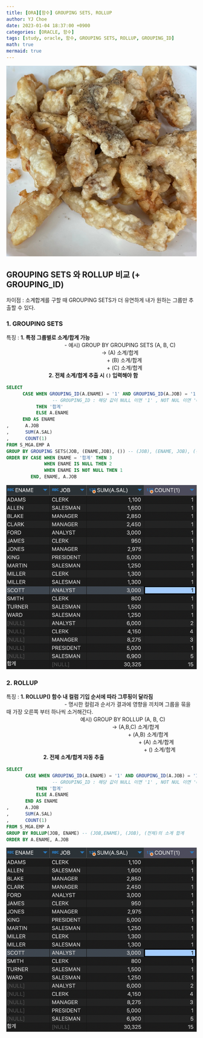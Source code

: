 ```yaml
---
title: [ORA][함수] GROUPING SETS, ROLLUP
author: YJ Choe
date: 2023-01-04 18:37:00 +0900
categories: [ORACLE, 함수]
tags: [study, oracle, 함수, GROUPING SETS, ROLLUP, GROUPING_ID]
math: true
mermaid: true
---
```


![img1](/assets/img/post/20230104_ORA_01.png)

## GROUPING SETS 와 ROLLUP 비교  (+ GROUPING_ID)

차이점 : 소계합계를 구할 때 GROUPING SETS가 더 유연하게 내가 원하는 그룹만 추출할 수 있다.

### 1. GROUPING SETS

특징 :  **1. 특정 그룹별로 소계/합계 가능**  
           - 예시) GROUP BY GROUPING SETS (A, B, C)  
                  -> (A) 소계/합계  
                   + (B) 소계/합계  
                   + (C) 소계/합계  
        **2. 전체 소계/합계 추출 시 ``()`` 입력해야 함**  

```sql
SELECT 
      CASE WHEN GROUPING_ID(A.ENAME) = '1' AND GROUPING_ID(A.JOB) = '1' 
                 -- GROUPING_ID : 해당 값이 NULL 이면 '1' , NOT NUL 이면 '0' 반환
      	   THEN '합계'
      	   ELSE A.ENAME
      END AS ENAME
,      A.JOB
,      SUM(A.SAL)
,      COUNT(1)
FROM S_MGA.EMP A 
GROUP BY GROUPING SETS(JOB, (ENAME,JOB), ()) -- (JOB), (ENAME, JOB), (전체)의 소계/합계
ORDER BY CASE WHEN ENAME = '합계' THEN 3
              WHEN ENAME IS NULL THEN 2
              WHEN ENAME IS NOT NULL THEN 1
         END, ENAME, A.JOB
```
![img2](/assets/img/post/20230104_ORA_02.png)

### 2. ROLLUP

특징 :  **1. ROLLUP() 함수 내 컬럼 기입 순서에 따라 그루핑이 달라짐**  
           - 명시한 컬럼과 순서가 결과에 영향을 끼치며 그룹을 묶을 때 가장 오른쪽 부터 하나씩 소거해간다.  
              예시) GROUP BY ROLLUP (A, B, C)  
                    -> (A,B,C) 소계/합계  
                       + (A,B) 소계/합계  
                         + (A) 소계/합계  
                          + () 소계/합계  
       **2. 전체 소계/합계 자동 추출**  


```sql
SELECT 
       CASE WHEN GROUPING_ID(A.ENAME) = '1' AND GROUPING_ID(A.JOB) = '1'
                 -- GROUPING_ID : 해당 값이 NULL 이면 '1' , NOT NUL 이면 '0' 반환       
       	   THEN '합계'
       	   ELSE A.ENAME
       END AS ENAME
,      A.JOB
,      SUM(A.SAL)
,      COUNT(1)
FROM S_MGA.EMP A 
GROUP BY ROLLUP(JOB, ENAME) -- (JOB,ENAME), (JOB), (전체)의 소계 합계 
ORDER BY A.ENAME, A.JOB
```
![img3](/assets/img/post/20230104_ORA_02.png)
    
